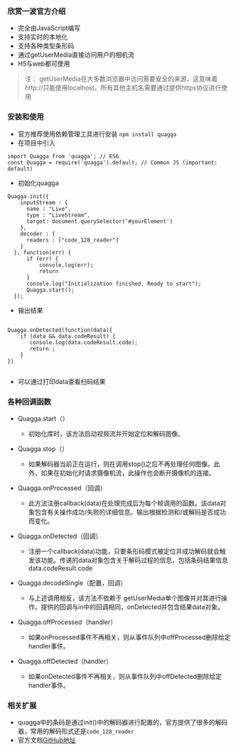 ### 欣赏一波官方介绍
* 完全由JavaScript编写
* 支持实时的本地化
* 支持各种类型条形码
* 通过getUserMedia直接访问用户的相机流
* H5与web都可使用

> 注： getUserMedia在大多数浏览器中访问需要安全的来源，这意味着http://只能使用localhost。所有其他主机名需要通过提供https协议进行使用

### 安装和使用
* 官方推荐使用依赖管理工具进行安装
`npm install quagga`
* 在项目中引入

```
import Quagga from 'quagga'; // ES6
const Quagga = require('quagga').default; // Common JS (important: default)
```

* 初始化quagga

```
Quagga.init({
    inputStream : {
      name : "Live",
      type : "LiveStream",
      target: document.querySelector('#yourElement')
    },
    decoder : {
      readers : ["code_128_reader"]
    }
  }, function(err) {
      if (err) {
          console.log(err);
          return
      }
      console.log("Initialization finished. Ready to start");
      Quagga.start();
  });
```

* 输出结果

```

Quagga.onDetected(function(data){
    if (data && data.codeResult) {
       console.log(data.codeResult.code);
       return ;
	}
})
    
```
* 可以通过打印data查看扫码结果

### 各种回调函数
* Quagga.start（）
	* 初始化库时，该方法启动视频流并开始定位和解码图像。
* Quagga.stop（）
	* 如果解码器当前正在运行，则在调用stop()之后不再处理任何图像。此外，如果在初始化时请求摄像机流，此操作也会断开摄像机的连接。
* Quagga.onProcessed（回调）
	* 此方法注册callback(data)在处理完成后为每个帧调用的函数。该data对象包含有关操作成功/失败的详细信息。输出根据检测和/或解码是否成功而变化。
* Quagga.onDetected（回调）
	* 注册一个callback(data)功能，只要条形码模式被定位并成功解码就会触发该功能。传递的data对象包含关于解码过程的信息，包括条码结果信息data.codeResult.code
* Quagga.decodeSingle（配置，回调）
	* 与上述调用相反，该方法不依赖于 getUserMedia单个图像并对其进行操作。提供的回调与in中的回调相同，onDetected并包含结果data对象。

* Quagga.offProcessed（handler）
	* 如果onProcessed事件不再相关，则从事件队列中offProcessed删除给定handler事件。

* Quagga.offDetected（handler）
	* 如果onDetected事件不再相关，则从事件队列中offDetected删除给定handler事件。

### 相关扩展
* quagga中的条码是通过init()中的解码器进行配置的，官方提供了很多的解码器，常用的解码形式还是`code_128_reader`
* 官方文档[GitHub地址](https://github.com/serratus/quaggaJS)
